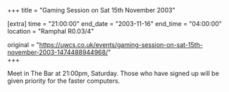+++
title = "Gaming Session on Sat 15th November 2003"

[extra]
time = "21:00:00"
end_date = "2003-11-16"
end_time = "04:00:00"
location = "Ramphal R0.03/4"

original = "https://uwcs.co.uk/events/gaming-session-on-sat-15th-november-2003-1474488944968/"    
+++

Meet in The Bar at 21:00pm, Saturday. Those who have signed up will be given priority for the faster computers.

